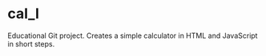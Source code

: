 # cal_l
Educational Git project. Creates a simple calculator in HTML and JavaScript in short steps.
